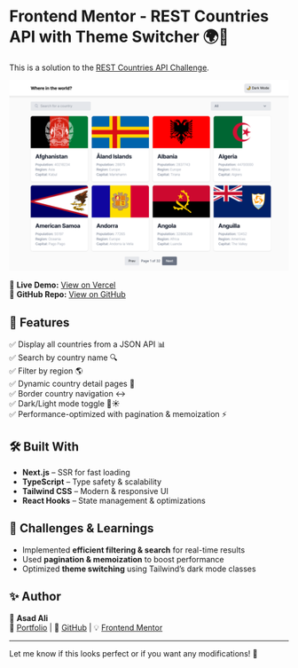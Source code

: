 # Frontend Mentor - REST Countries API with Theme Switcher 🌍🎨  

This is a solution to the [REST Countries API Challenge](https://www.frontendmentor.io/challenges/rest-countries-api-with-color-theme-switcher-5cacc469fec04111f7b848ca).  

![REST Countries App](public/images/REST%20Countries%20API%20with%20color%20theme%20switcher.png)  

🚀 **Live Demo:** [View on Vercel](https://rest-countries-api-with-color-theme-switcher-tau-five.vercel.app/)  
📂 **GitHub Repo:** [View on GitHub](https://github.com/AsadAli-1122/rest-countries)  

## 📌 Features  

✅ Display all countries from a JSON API 📊  
✅ Search by country name 🔍  
✅ Filter by region 🌎  
✅ Dynamic country detail pages 🔗  
✅ Border country navigation ↔️  
✅ Dark/Light mode toggle 🌙☀️  
✅ Performance-optimized with pagination & memoization ⚡  

## 🛠️ Built With  

- **Next.js** – SSR for fast loading  
- **TypeScript** – Type safety & scalability  
- **Tailwind CSS** – Modern & responsive UI  
- **React Hooks** – State management & optimizations  

## 🎯 Challenges & Learnings  

- Implemented **efficient filtering & search** for real-time results  
- Used **pagination & memoization** to boost performance  
- Optimized **theme switching** using Tailwind’s dark mode classes  

## ✨ Author  

🚀 **Asad Ali**  
🔗 [Portfolio](https://codebyasad.vercel.app) | 🐙 [GitHub](https://github.com/AsadAli-1122) | 💡 [Frontend Mentor](https://www.frontendmentor.io/profile/AsadAli-1122)  

---

Let me know if this looks perfect or if you want any modifications! 🚀
